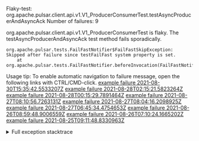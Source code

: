         
Flaky-test: org.apache.pulsar.client.api.v1.V1_ProducerConsumerTest.testAsyncProducerAndAsyncAck
Number of failures: 9

org.apache.pulsar.client.api.v1.V1_ProducerConsumerTest is flaky. The testAsyncProducerAndAsyncAck test method fails sporadically.

```
org.apache.pulsar.tests.FailFastNotifier$FailFastSkipException: Skipped after failure since testFailFast system property is set.
	at org.apache.pulsar.tests.FailFastNotifier.beforeInvocation(FailFastNotifier.java:88)

```

Usage tip: To enable automatic navigation to failure message, open the following links with CTRL/CMD-click.
[example failure 2021-08-30T15:35:42.5533207Z](https://github.com/apache/pulsar/runs/3463119398?check_suite_focus=true#step:9:3611)
[example failure 2021-08-28T02:15:21.5823264Z](https://github.com/apache/pulsar/runs/3448473880?check_suite_focus=true#step:9:2608)
[example failure 2021-08-28T00:15:29.7891464Z](https://github.com/apache/pulsar/runs/3447917315?check_suite_focus=true#step:9:1976)
[example failure 2021-08-27T08:10:56.7263131Z](https://github.com/apache/pulsar/runs/3440980370?check_suite_focus=true#step:9:2675)
[example failure 2021-08-27T08:04:16.2098925Z](https://github.com/apache/pulsar/runs/3440855241?check_suite_focus=true#step:9:2600)
[example failure 2021-08-27T06:45:34.4754653Z](https://github.com/apache/pulsar/runs/3440411158?check_suite_focus=true#step:9:2601)
[example failure 2021-08-26T08:59:48.9006559Z](https://github.com/apache/pulsar/runs/3430539961?check_suite_focus=true#step:9:3310)
[example failure 2021-08-26T07:10:24.1665202Z](https://github.com/apache/pulsar/runs/3429892136?check_suite_focus=true#step:9:2662)
[example failure 2021-08-25T09:11:48.8330963Z](https://github.com/apache/pulsar/runs/3420085427?check_suite_focus=true#step:10:2568)


<details>
<summary>Full exception stacktrace</summary>
<code><pre>
org.apache.pulsar.tests.FailFastNotifier$FailFastSkipException: Skipped after failure since testFailFast system property is set.
	at org.apache.pulsar.tests.FailFastNotifier.beforeInvocation(FailFastNotifier.java:88)

</pre></code>
</details>

